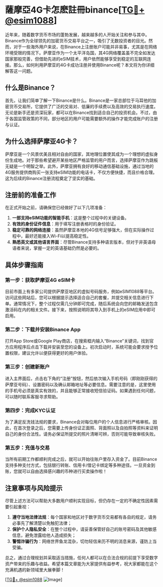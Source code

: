 # 薩摩亞4G卡怎麽註冊binance[[TG💪+ @esim1088](https://t.me/s/esim1088)]

近年来，随着数字货币市场的蓬勃发展，越来越多的人开始关注和参与其中。Binance作为全球领先的加密货币交易平台之一，吸引了无数投资者的目光。然而，对于一些海外用户来说，在Binance上注册账户可能并非易事，尤其是在网络环境受限的情况下。萨摩亚作为一个太平洋岛国，其4G网络覆盖虽不完全如发达国家那般完善，但借助先进的eSIM技术，用户依然能够享受到稳定的互联网连接。那么，如何利用萨摩亚的4G卡成功注册并使用Binance呢？本文将为你详细解答这一问题。

## 什么是Binance？

首先，让我们简单了解一下Binance是什么。Binance是一家总部位于马耳他的加密货币交易所，它提供了广泛的交易对、低廉的手续费以及高效的交易执行速度。无论是新手还是资深玩家，都可以在Binance找到适合自己的投资机会。不过，由于各国监管政策的不同，部分地区的用户可能需要额外的操作才能完成账户的注册与认证。

## 为什么选择萨摩亚4G卡？

萨摩亚是一个风景优美且相对自由的国家，其地理位置使其成为一个理想的虚拟身份生成地。对于那些希望避开某些地区严格监管的用户而言，选择萨摩亚作为跳板无疑是一个明智之举。此外，萨摩亚拥有良好的移动通信基础设施，通过当地的4G服务提供商购买一张支持eSIM功能的电话卡，不仅方便快捷，而且价格合理。这为后续的Binance注册流程奠定了坚实的基础。

## 注册前的准备工作

在正式开始之前，请确保您已经做好了以下几项准备：

1. **一部支持eSIM功能的智能手机**：这是整个过程中的关键设备。
2. **有效的身份证件信息**：用于填写注册表格时的身份验证。
3. **稳定可靠的网络连接**：虽然萨摩亚本地的4G信号足够强大，但在实际操作过程中，最好还能接入Wi-Fi以提高稳定性。
4. **熟悉英文或其他语言界面**：尽管Binance支持多种语言版本，但对于非英语母语者来说，掌握一定的英语基础仍然是必要的。

## 具体步骤指南

### 第一步：获取萨摩亚4G eSIM卡

目前市面上有多家公司提供萨摩亚地区的虚拟号码服务，例如eSIM1088等平台。访问这些网站后，您可以根据提示选择适合自己的套餐，并提交相关信息进行下单。通常情况下，整个过程仅需几分钟即可完成，随后系统会向您的邮箱发送包含激活码在内的相关文件。接下来，按照说明将其导入到手机上的eSIM应用中即可启用。

### 第二步：下载并安装Binance App

打开App Store或Google Play商店，在搜索框内输入“Binance”关键词，找到官方应用程序后点击下载并安装至您的设备上。初次启动时，系统可能会要求授予位置权限，建议允许以便获得更好的用户体验。

### 第三步：创建新账户

进入主界面后，点击右下角的“注册”按钮，然后依次输入手机号码（即刚刚获得的萨摩亚号码）、设置密码以及确认邮箱地址等必要信息。需要注意的是，这里使用的手机号必须是真实有效的，并且能够正常接收短信验证码。如果遇到任何问题，可以随时联系客服寻求帮助。

### 第四步：完成KYC认证

为了满足反洗钱法规的要求，Binance会对每位用户的个人信息进行严格审核。因此，在首次登录之后，您需要上传身份证正面照、背面照以及自拍照等资料来证明自己的身份合法性。请务必保证所提交的照片清晰可辨，否则可能导致审核失败。

### 第五步：充值与交易

当所有前期工作都顺利完成之后，就可以开始往账户里存入资金了。目前Binance支持多种支付方式，包括银行转账、信用卡/借记卡绑定等多种途径。一旦资金到账，您就可以自由选择感兴趣的币种进行买卖操作啦！

## 注意事项与风险提示

尽管上述方法可以帮助大多数用户顺利实现目标，但仍存在一定的不确定性因素需要引起重视：

1. **遵守当地法律法规**：每个国家和地区对于数字货币交易都有各自的规定，请务必事先了解清楚以免触犯法律；
2. **保护个人隐私安全**：在整个过程中，请妥善保管好自己的账号密码及其他敏感信息，避免泄露给他人造成损失；
3. **警惕诈骗行为**：网络世界鱼龙混杂，切勿轻信来历不明的消息来源，谨防上当受骗。

总之，通过合理规划并采取适当措施，任何人都可以在合法合规的前提下享受数字资产带来的乐趣与收益。希望本篇文章能为大家提供有益参考，祝大家都能在这个充满机遇的新领域里大展拳脚！

[[TG💪+ @esim1088](https://t.me/s/esim1088) ![Image](https://i.postimg.cc/4NQfJmqS/Snipaste-2025-05-13-00-14-12.png)]